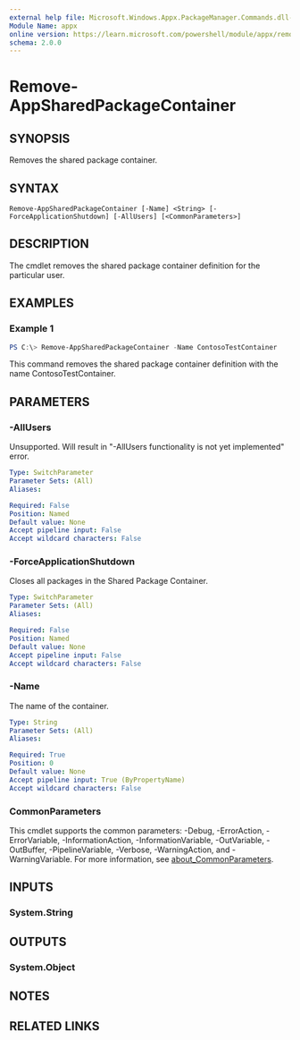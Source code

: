 ```yaml
---
external help file: Microsoft.Windows.Appx.PackageManager.Commands.dll-Help.xml
Module Name: appx
online version: https://learn.microsoft.com/powershell/module/appx/remove-appsharedpackagecontainer?view=windowsserver2022-ps&wt.mc_id=ps-gethelp
schema: 2.0.0
---
```


# Remove-AppSharedPackageContainer

## SYNOPSIS
Removes the shared package container.

## SYNTAX

```
Remove-AppSharedPackageContainer [-Name] <String> [-ForceApplicationShutdown] [-AllUsers] [<CommonParameters>]
```

## DESCRIPTION 
The cmdlet removes the shared package container definition for the particular user.

## EXAMPLES

### Example 1
```powershell
PS C:\> Remove-AppSharedPackageContainer -Name ContosoTestContainer
```

This command removes the shared package container definition with the name ContosoTestContainer.

## PARAMETERS

### -AllUsers
Unsupported. Will result in "-AllUsers functionality is not yet implemented" error.

```yaml
Type: SwitchParameter
Parameter Sets: (All)
Aliases:

Required: False
Position: Named
Default value: None
Accept pipeline input: False
Accept wildcard characters: False
```

### -ForceApplicationShutdown
Closes all packages in the Shared Package Container.

```yaml
Type: SwitchParameter
Parameter Sets: (All)
Aliases:

Required: False
Position: Named
Default value: None
Accept pipeline input: False
Accept wildcard characters: False
```

### -Name
The name of the container.

```yaml
Type: String
Parameter Sets: (All)
Aliases:

Required: True
Position: 0
Default value: None
Accept pipeline input: True (ByPropertyName)
Accept wildcard characters: False
```

### CommonParameters
This cmdlet supports the common parameters: -Debug, -ErrorAction, -ErrorVariable, -InformationAction, -InformationVariable, -OutVariable, -OutBuffer, -PipelineVariable, -Verbose, -WarningAction, and -WarningVariable. For more information, see [about_CommonParameters](http://go.microsoft.com/fwlink/?LinkID=113216).

## INPUTS

### System.String

## OUTPUTS

### System.Object
## NOTES

## RELATED LINKS
